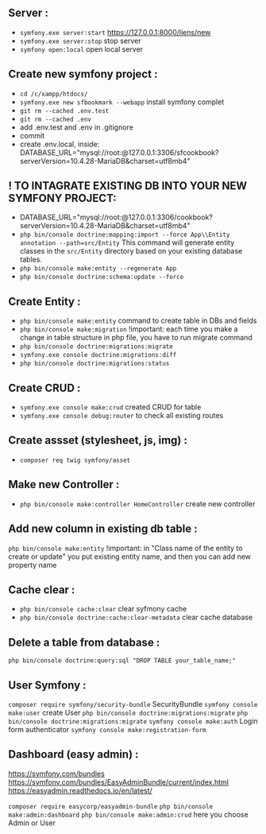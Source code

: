 ## Server :
- `symfony.exe server:start` https://127.0.0.1:8000/liens/new
- `symfony.exe server:stop` stop server 
- `symfony open:local` open local server

## Create new symfony project : 
- `cd /c/xampp/htdocs/`
- `symfony.exe new sfbookmark --webapp` install symfony complet 
- `git rm --cached .env.test`
- `git rm --cached .env`
- add .env.test and .env in .gitignore
- commit
- create .env.local, inside:
DATABASE_URL="mysql://root:@127.0.0.1:3306/sfcookbook?serverVersion=10.4.28-MariaDB&charset=utf8mb4"

## ! TO INTAGRATE EXISTING DB INTO YOUR NEW SYMFONY PROJECT:
- DATABASE_URL="mysql://root:@127.0.0.1:3306/cookbook?serverVersion=10.4.28-MariaDB&charset=utf8mb4"
- `php bin/console doctrine:mapping:import --force App\\Entity annotation --path=src/Entity` This command will generate entity classes in the `src/Entity` directory based on your existing database tables.
- `php bin/console make:entity --regenerate App` 
- `php bin/console doctrine:schema:update --force` 

## Create Entity : 
- `php bin/console make:entity` command to create table in DBs and fields
- `php bin/console make:migration` !important: each time you make a change in table structure in php file, you have to run migrate command
- `php bin/console doctrine:migrations:migrate`
- `symfony.exe console doctrine:migrations:diff` 
- `php bin/console doctrine:migrations:status`

## Create CRUD :
- `symfony.exe console make:crud` created CRUD for table 
- `symfony.exe console debug:router` to check all existing routes

## Create assset (stylesheet, js, img) :
- `composer req twig symfony/asset`

## Make new Controller :
- `php bin/console make:controller HomeController` create new controller

## Add new column in existing db table :
`php bin/console make:entity` !important: in "Class name of the entity to create or update" you put existing entity name, and then you can add new property name

## Cache clear :
- `php bin/console cache:clear` clear syfmony cache
- `php bin/console doctrine:cache:clear-metadata` clear cache database

## Delete a table from database :
`php bin/console doctrine:query:sql "DROP TABLE your_table_name;"`

## User Symfony :
`composer require symfony/security-bundle` SecurityBundle
`symfony console make:user` create User
`php bin/console doctrine:migrations:migrate`
`php bin/console doctrine:migrations:migrate`
`symfony console make:auth` Login form authenticator
`symfony console make:registration-form`

## Dashboard (easy admin) :
https://symfony.com/bundles
https://symfony.com/bundles/EasyAdminBundle/current/index.html
https://easyadmin.readthedocs.io/en/latest/

`composer require easycorp/easyadmin-bundle`
`php bin/console make:admin:dashboard`
`php bin/console make:admin:crud` here you choose Admin or User